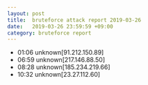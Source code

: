 ```yaml
---
layout: post
title:  bruteforce attack report 2019-03-26
date:   2019-03-26 23:59:59 +09:00
category: bruteforce report
---
```


* 01:06 unknown[91.212.150.89]
* 06:59 unknown[217.146.88.50]
* 08:28 unknown[185.234.219.66]
* 10:32 unknown[23.27.112.60]
